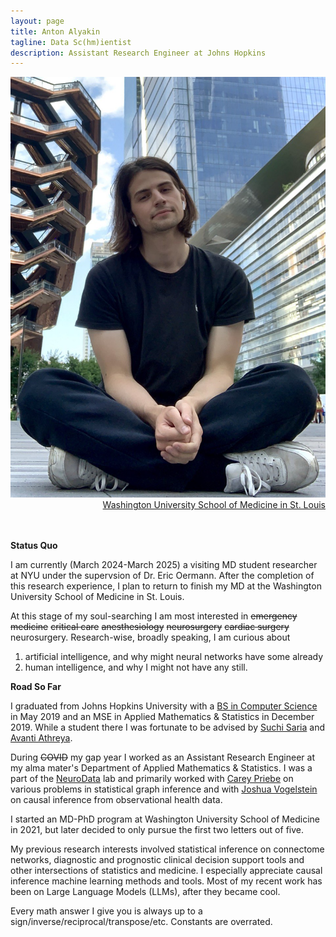 ```yaml
---
layout: page
title: Anton Alyakin
tagline: Data Sc(hm)ientist
description: Assistant Research Engineer at Johns Hopkins
---
```

<div class="container">
	<div class = "span3">
		<div style="text-align:center"><img src ="assets/pics/anton_alyakin.jpg"/>
		</div>
	</div>
	<div class = "span4">
		<div style="text-align:right">
        <a href="https://medicine.wustl.edu/">Washington University School of Medicine in St. Louis</a><br/>
                <!--
        <a href="http://www.dbbs.wustl.edu/divprograms/BIDS/">Biomedical Informatics and Data Science</a><br/>
        <a href="http://mstp.wustl.edu//">Medical Scientist Training Program</a><br/>
		<a href="https://engineering.jhu.edu/ams/">Department of Applied Mathematics & Statistics</a><br/>
		<a href="https://engineering.jhu.edu/">Whiting School of Engineering</a><br/>
          	<a href="https://www.jhu.edu/">Johns Hopkins University</a><br/>
		<br/>
		<a href="{{ BASE_PATH }}/assets/AntonAlyakinCV.pdf">CV</a><br/>
		<a href = "https://www.linkedin.com/in/anton-a-64a58a9b">LinkedIn</a><br/>
		<a href = "https://github.com/alyakin314">Github</a><br/>
                -->
		</div>		
	</div>
</div>

<br/>
<br/>

**Status Quo**

I am currently (March 2024-March 2025) a visiting MD student researcher at NYU
under the supervsion of Dr. Eric Oermann. After the completion of this research
experience, I plan to return to finish my MD at the Washington University
School of Medicine in St. Louis.

At this stage of my soul-searching I am most interested in ~~emergency medicine~~
 ~~critical care~~ ~~anesthesiology~~ ~~neurosurgery~~ ~~cardiac surgery~~
 neurosurgery. Research-wise, broadly speaking, I am curious about
1. artificial intelligence, and why might neural networks have some already
2. human intelligence, and why I might not have any still.

**Road So Far**

I graduated from Johns Hopkins University with a [BS in Computer Science](https://alyakin314.github.io/assets/papers/Alyakin_Motif_Discovery_in_the_Irregulary_Sampled_Time_Series_Data.pdf) in
May 2019 and an MSE in Applied Mathematics & Statistics in December 2019.
While a student there I was fortunate to be advised by
[Suchi Saria](https://suchisaria.jhu.edu/) and
[Avanti Athreya](https://engineering.jhu.edu/ams/faculty/avanti-athreya/).

During ~~COVID~~ my gap year I worked as an Assistant Research Engineer at my
alma mater's Department of Applied Mathematics & Statistics. I was a part of the
[NeuroData](https://neurodata.io/) lab and primarily worked with
[Carey Priebe](https://www.ams.jhu.edu/~priebe/) on various problems in
statistical graph inference and with [Joshua Vogelstein](https://jovo.me/) on
causal inference from observational health data.

I started an MD-PhD program at Washington University School of Medicine in 2021,
but later decided to only pursue the first two letters out of five.

My previous research interests involved statistical inference on
connectome networks, diagnostic and prognostic clinical decision support tools
and other intersections of statistics and medicine. I especially appreciate
causal inference machine learning methods and tools. Most of my recent work 
has been on Large Language Models (LLMs), after they became cool.

<!--
I consider myself a frequentist in philosophy, but a Bayesian in practice.
-->

Every math answer I give you is always up to a
sign/inverse/reciprocal/transpose/etc. Constants are overrated.

<!--
I probably don't understand determinism...
-->
